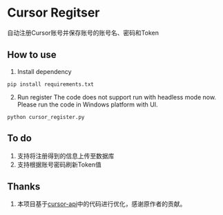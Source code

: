 # Cursor Regitser

自动注册Cursor账号并保存账号的账号名、密码和Token

## How to use

1. Install dependency
```
pip install requirements.txt
```

2.  Run register
The code does not support run with headless mode now. Please run the code in Windows platform with UI.
```
python cursor_register.py
```

## To do
1. 支持将注册得到的信息上传至数据库
2. 支持根据账号密码刷新Token值

## Thanks
1. 本项目基于[cursor-api](https://github.com/Old-Camel/cursor-api/)中的代码进行优化，感谢原作者的贡献。

